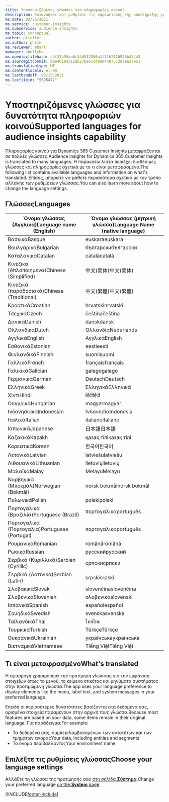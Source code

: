 ```yaml
---
title: Υποστηριζόμενες γλώσσες για πληροφορίες κοινού
description: Κατανοήστε και ρυθμίστε τις παραμέτρους της υποστήριξης γλώσσας.
ms.date: 02/26/2021
ms.service: customer-insights
ms.subservice: audience-insights
ms.topic: conceptual
author: pkieffer
ms.author: philk
ms.reviewer: mhart
manager: shellyha
ms.openlocfilehash: cbf37b55ea6c54d912200a1f7167126925b35443
ms.sourcegitcommit: bae40184312ab27b95c140a044875c2daea37951
ms.translationtype: HT
ms.contentlocale: el-GR
ms.lasthandoff: 03/15/2021
ms.locfileid: "5595472"
---
```

# <a name="supported-languages-for-audience-insights-capability"></a><span data-ttu-id="d50f8-103">Υποστηριζόμενες γλώσσες για δυνατότητα πληροφοριών κοινού</span><span class="sxs-lookup"><span data-stu-id="d50f8-103">Supported languages for audience insights capability</span></span>

<span data-ttu-id="d50f8-104">Πληροφορίες κοινού για Dynamics 365 Customer Insights μεταφράζονται σε πολλές γλώσσες.</span><span class="sxs-lookup"><span data-stu-id="d50f8-104">Audience insights for Dynamics 365 Customer Insights is translated to many languages.</span></span> <span data-ttu-id="d50f8-105">Η παρακάτω λίστα περιέχει διαθέσιμες γλώσσες και πληροφορίες σχετικά με το τι είναι μεταφρασμένο.</span><span class="sxs-lookup"><span data-stu-id="d50f8-105">The following list contains available languages and information on what's translated.</span></span> <span data-ttu-id="d50f8-106">Επίσης, μπορείτε να μάθετε περισσότερα σχετικά με τον τρόπο αλλαγής των ρυθμίσεων γλώσσας.</span><span class="sxs-lookup"><span data-stu-id="d50f8-106">You can also learn more about how to change the language settings.</span></span> 

## <a name="languages"></a><span data-ttu-id="d50f8-107">Γλώσσες</span><span class="sxs-lookup"><span data-stu-id="d50f8-107">Languages</span></span>

| <span data-ttu-id="d50f8-108">Όνομα γλώσσας (Αγγλικά)</span><span class="sxs-lookup"><span data-stu-id="d50f8-108">Language name (English)</span></span>|  <span data-ttu-id="d50f8-109">Όνομα γλώσσας (μητρική γλώσσα)</span><span class="sxs-lookup"><span data-stu-id="d50f8-109">Language Name (native language)</span></span> |
| ------------- | ------------- |
| <span data-ttu-id="d50f8-110">Βασκικά</span><span class="sxs-lookup"><span data-stu-id="d50f8-110">Basque</span></span> | <span data-ttu-id="d50f8-111">euskara</span><span class="sxs-lookup"><span data-stu-id="d50f8-111">euskara</span></span> |
| <span data-ttu-id="d50f8-112">Βουλγαρικά</span><span class="sxs-lookup"><span data-stu-id="d50f8-112">Bulgarian</span></span> | <span data-ttu-id="d50f8-113">български</span><span class="sxs-lookup"><span data-stu-id="d50f8-113">български</span></span> |
| <span data-ttu-id="d50f8-114">Καταλανικά</span><span class="sxs-lookup"><span data-stu-id="d50f8-114">Catalan</span></span> | <span data-ttu-id="d50f8-115">català</span><span class="sxs-lookup"><span data-stu-id="d50f8-115">català</span></span> |
| <span data-ttu-id="d50f8-116">Κινέζικα (Απλοποιημένα)</span><span class="sxs-lookup"><span data-stu-id="d50f8-116">Chinese (Simplified)</span></span> | <span data-ttu-id="d50f8-117">中文(简体)</span><span class="sxs-lookup"><span data-stu-id="d50f8-117">中文(简体)</span></span> |
| <span data-ttu-id="d50f8-118">Κινεζικά (παραδοσιακά)</span><span class="sxs-lookup"><span data-stu-id="d50f8-118">Chinese (Traditional)</span></span> | <span data-ttu-id="d50f8-119">中文(繁體)</span><span class="sxs-lookup"><span data-stu-id="d50f8-119">中文(繁體)</span></span> |
| <span data-ttu-id="d50f8-120">Κροατικά</span><span class="sxs-lookup"><span data-stu-id="d50f8-120">Croatian</span></span> | <span data-ttu-id="d50f8-121">hrvatski</span><span class="sxs-lookup"><span data-stu-id="d50f8-121">hrvatski</span></span> |
| <span data-ttu-id="d50f8-122">Τσεχικά</span><span class="sxs-lookup"><span data-stu-id="d50f8-122">Czech</span></span> | <span data-ttu-id="d50f8-123">čeština</span><span class="sxs-lookup"><span data-stu-id="d50f8-123">čeština</span></span> |
| <span data-ttu-id="d50f8-124">Δανικά</span><span class="sxs-lookup"><span data-stu-id="d50f8-124">Danish</span></span> | <span data-ttu-id="d50f8-125">dansk</span><span class="sxs-lookup"><span data-stu-id="d50f8-125">dansk</span></span> |
| <span data-ttu-id="d50f8-126">Ολλανδικά</span><span class="sxs-lookup"><span data-stu-id="d50f8-126">Dutch</span></span> | <span data-ttu-id="d50f8-127">Ολλανδία</span><span class="sxs-lookup"><span data-stu-id="d50f8-127">Nederlands</span></span> |
| <span data-ttu-id="d50f8-128">Αγγλικά</span><span class="sxs-lookup"><span data-stu-id="d50f8-128">English</span></span> | <span data-ttu-id="d50f8-129">Αγγλικά</span><span class="sxs-lookup"><span data-stu-id="d50f8-129">English</span></span> |
| <span data-ttu-id="d50f8-130">Εσθονικά</span><span class="sxs-lookup"><span data-stu-id="d50f8-130">Estonian</span></span> | <span data-ttu-id="d50f8-131">eesti</span><span class="sxs-lookup"><span data-stu-id="d50f8-131">eesti</span></span> |
| <span data-ttu-id="d50f8-132">Φινλανδικά</span><span class="sxs-lookup"><span data-stu-id="d50f8-132">Finnish</span></span> | <span data-ttu-id="d50f8-133">suomi</span><span class="sxs-lookup"><span data-stu-id="d50f8-133">suomi</span></span> |
| <span data-ttu-id="d50f8-134">Γαλλικά</span><span class="sxs-lookup"><span data-stu-id="d50f8-134">French</span></span> | <span data-ttu-id="d50f8-135">français</span><span class="sxs-lookup"><span data-stu-id="d50f8-135">français</span></span> |
| <span data-ttu-id="d50f8-136">Γαλικικά</span><span class="sxs-lookup"><span data-stu-id="d50f8-136">Galician</span></span> | <span data-ttu-id="d50f8-137">galego</span><span class="sxs-lookup"><span data-stu-id="d50f8-137">galego</span></span> |
| <span data-ttu-id="d50f8-138">Γερμανικά</span><span class="sxs-lookup"><span data-stu-id="d50f8-138">German</span></span> | <span data-ttu-id="d50f8-139">Deutsch</span><span class="sxs-lookup"><span data-stu-id="d50f8-139">Deutsch</span></span> |
| <span data-ttu-id="d50f8-140">Ελληνικά</span><span class="sxs-lookup"><span data-stu-id="d50f8-140">Greek</span></span> | <span data-ttu-id="d50f8-141">Ελληνικά</span><span class="sxs-lookup"><span data-stu-id="d50f8-141">Ελληνικά</span></span> |
| <span data-ttu-id="d50f8-142">Χίντι</span><span class="sxs-lookup"><span data-stu-id="d50f8-142">Hindi</span></span> | <span data-ttu-id="d50f8-143">हिंदी</span><span class="sxs-lookup"><span data-stu-id="d50f8-143">हिंदी</span></span> |
| <span data-ttu-id="d50f8-144">Ουγγρικά</span><span class="sxs-lookup"><span data-stu-id="d50f8-144">Hungarian</span></span> | <span data-ttu-id="d50f8-145">magyar</span><span class="sxs-lookup"><span data-stu-id="d50f8-145">magyar</span></span> |
| <span data-ttu-id="d50f8-146">Ινδονησιακά</span><span class="sxs-lookup"><span data-stu-id="d50f8-146">Indonesian</span></span> | <span data-ttu-id="d50f8-147">Ινδονησία</span><span class="sxs-lookup"><span data-stu-id="d50f8-147">Indonesia</span></span> |
| <span data-ttu-id="d50f8-148">Ιταλικά</span><span class="sxs-lookup"><span data-stu-id="d50f8-148">Italian</span></span> | <span data-ttu-id="d50f8-149">italiano</span><span class="sxs-lookup"><span data-stu-id="d50f8-149">italiano</span></span> |
| <span data-ttu-id="d50f8-150">Ιαπωνικά</span><span class="sxs-lookup"><span data-stu-id="d50f8-150">Japanese</span></span> | <span data-ttu-id="d50f8-151">日本語</span><span class="sxs-lookup"><span data-stu-id="d50f8-151">日本語</span></span> |
| <span data-ttu-id="d50f8-152">Καζακικά</span><span class="sxs-lookup"><span data-stu-id="d50f8-152">Kazakh</span></span> | <span data-ttu-id="d50f8-153">қазақ тілі</span><span class="sxs-lookup"><span data-stu-id="d50f8-153">қазақ тілі</span></span> |
| <span data-ttu-id="d50f8-154">Κορεατικά</span><span class="sxs-lookup"><span data-stu-id="d50f8-154">Korean</span></span> | <span data-ttu-id="d50f8-155">한국어</span><span class="sxs-lookup"><span data-stu-id="d50f8-155">한국어</span></span> |
| <span data-ttu-id="d50f8-156">Λετονικά</span><span class="sxs-lookup"><span data-stu-id="d50f8-156">Latvian</span></span> | <span data-ttu-id="d50f8-157">latviešu</span><span class="sxs-lookup"><span data-stu-id="d50f8-157">latviešu</span></span> |
| <span data-ttu-id="d50f8-158">Λιθουανικά</span><span class="sxs-lookup"><span data-stu-id="d50f8-158">Lithuanian</span></span> | <span data-ttu-id="d50f8-159">lietuvių</span><span class="sxs-lookup"><span data-stu-id="d50f8-159">lietuvių</span></span> |
| <span data-ttu-id="d50f8-160">Μαλαϊκά</span><span class="sxs-lookup"><span data-stu-id="d50f8-160">Malay</span></span> | <span data-ttu-id="d50f8-161">Melayu</span><span class="sxs-lookup"><span data-stu-id="d50f8-161">Melayu</span></span> |
| <span data-ttu-id="d50f8-162">Νορβηγικά (Μποκμάλ)</span><span class="sxs-lookup"><span data-stu-id="d50f8-162">Norwegian (Bokmål)</span></span> | <span data-ttu-id="d50f8-163">norsk bokmål</span><span class="sxs-lookup"><span data-stu-id="d50f8-163">norsk bokmål</span></span> |
| <span data-ttu-id="d50f8-164">Πολωνικά</span><span class="sxs-lookup"><span data-stu-id="d50f8-164">Polish</span></span> | <span data-ttu-id="d50f8-165">polski</span><span class="sxs-lookup"><span data-stu-id="d50f8-165">polski</span></span> |
| <span data-ttu-id="d50f8-166">Πορτογαλικά (Βραζιλία)</span><span class="sxs-lookup"><span data-stu-id="d50f8-166">Portuguese (Brazil)</span></span> | <span data-ttu-id="d50f8-167">πορτογαλικά</span><span class="sxs-lookup"><span data-stu-id="d50f8-167">português</span></span> |
| <span data-ttu-id="d50f8-168">Πορτογαλικά (Πορτογαλία)</span><span class="sxs-lookup"><span data-stu-id="d50f8-168">Portuguese (Portugal)</span></span> | <span data-ttu-id="d50f8-169">πορτογαλικά</span><span class="sxs-lookup"><span data-stu-id="d50f8-169">português</span></span> |
| <span data-ttu-id="d50f8-170">Ρουμανικά</span><span class="sxs-lookup"><span data-stu-id="d50f8-170">Romanian</span></span> | <span data-ttu-id="d50f8-171">română</span><span class="sxs-lookup"><span data-stu-id="d50f8-171">română</span></span> |
| <span data-ttu-id="d50f8-172">Ρωσικά</span><span class="sxs-lookup"><span data-stu-id="d50f8-172">Russian</span></span> | <span data-ttu-id="d50f8-173">pусский</span><span class="sxs-lookup"><span data-stu-id="d50f8-173">pусский</span></span> |
| <span data-ttu-id="d50f8-174">Σερβικά (Κυριλλικά)</span><span class="sxs-lookup"><span data-stu-id="d50f8-174">Serbian (Cyrillic)</span></span> | <span data-ttu-id="d50f8-175">српски</span><span class="sxs-lookup"><span data-stu-id="d50f8-175">српски</span></span> |
| <span data-ttu-id="d50f8-176">Σερβικά (Λατινικά)</span><span class="sxs-lookup"><span data-stu-id="d50f8-176">Serbian (Latin)</span></span> | <span data-ttu-id="d50f8-177">srpski</span><span class="sxs-lookup"><span data-stu-id="d50f8-177">srpski</span></span> |
| <span data-ttu-id="d50f8-178">Σλοβακικά</span><span class="sxs-lookup"><span data-stu-id="d50f8-178">Slovak</span></span> | <span data-ttu-id="d50f8-179">slovenčina</span><span class="sxs-lookup"><span data-stu-id="d50f8-179">slovenčina</span></span> |
| <span data-ttu-id="d50f8-180">Σλοβενικά</span><span class="sxs-lookup"><span data-stu-id="d50f8-180">Slovenian</span></span> | <span data-ttu-id="d50f8-181">σλοβενικά</span><span class="sxs-lookup"><span data-stu-id="d50f8-181">slovenski</span></span> |
| <span data-ttu-id="d50f8-182">Ισπανικά</span><span class="sxs-lookup"><span data-stu-id="d50f8-182">Spanish</span></span> | <span data-ttu-id="d50f8-183">español</span><span class="sxs-lookup"><span data-stu-id="d50f8-183">español</span></span> |
| <span data-ttu-id="d50f8-184">Σουηδικά</span><span class="sxs-lookup"><span data-stu-id="d50f8-184">Swedish</span></span> | <span data-ttu-id="d50f8-185">svenska</span><span class="sxs-lookup"><span data-stu-id="d50f8-185">svenska</span></span> |
| <span data-ttu-id="d50f8-186">Ταϊλανδικά</span><span class="sxs-lookup"><span data-stu-id="d50f8-186">Thai</span></span> | <span data-ttu-id="d50f8-187">ไทย</span><span class="sxs-lookup"><span data-stu-id="d50f8-187">ไทย</span></span> |
| <span data-ttu-id="d50f8-188">Τουρκικά</span><span class="sxs-lookup"><span data-stu-id="d50f8-188">Turkish</span></span> | <span data-ttu-id="d50f8-189">Türkçe</span><span class="sxs-lookup"><span data-stu-id="d50f8-189">Türkçe</span></span> |
| <span data-ttu-id="d50f8-190">Ουκρανικά</span><span class="sxs-lookup"><span data-stu-id="d50f8-190">Ukrainian</span></span> | <span data-ttu-id="d50f8-191">українська</span><span class="sxs-lookup"><span data-stu-id="d50f8-191">українська</span></span> |
| <span data-ttu-id="d50f8-192">Βιετναμικά</span><span class="sxs-lookup"><span data-stu-id="d50f8-192">Vietnamese</span></span> | <span data-ttu-id="d50f8-193">Tiếng Việt</span><span class="sxs-lookup"><span data-stu-id="d50f8-193">Tiếng Việt</span></span> |

## <a name="whats-translated"></a><span data-ttu-id="d50f8-194">Τι είναι μεταφρασμένο</span><span class="sxs-lookup"><span data-stu-id="d50f8-194">What's translated</span></span>

<span data-ttu-id="d50f8-195">Η εφαρμογή χρησιμοποιεί την προτίμηση γλώσσας για την εμφάνιση στοιχείων όπως το μενού, το κείμενο ετικέτας και μηνύματα συστήματος στην προτιμώμενη γλώσσα.</span><span class="sxs-lookup"><span data-stu-id="d50f8-195">The app uses your language preference to display elements like the menu, label text, and system messages in your preferred language.</span></span>

<span data-ttu-id="d50f8-196">Επειδή οι περισσότερες δυνατότητες βασίζονται στα δεδομένα σας, ορισμένα στοιχεία παραμένουν στην αρχική τους γλώσσα.</span><span class="sxs-lookup"><span data-stu-id="d50f8-196">Because most features are based on your data, some items remain in their original language.</span></span> <span data-ttu-id="d50f8-197">Για παράδειγμα:</span><span class="sxs-lookup"><span data-stu-id="d50f8-197">For example:</span></span>

- <span data-ttu-id="d50f8-198">Τα δεδομένα σας, συμπεριλαμβανομένων των οντοτήτων και των τμημάτων αγοράς</span><span class="sxs-lookup"><span data-stu-id="d50f8-198">Your data, including entities and segments</span></span>
- <span data-ttu-id="d50f8-199">Το όνομα περιβάλλοντος</span><span class="sxs-lookup"><span data-stu-id="d50f8-199">Your environment name</span></span>

## <a name="choose-your-language-settings"></a><span data-ttu-id="d50f8-200">Επιλέξτε τις ρυθμίσεις γλώσσας</span><span class="sxs-lookup"><span data-stu-id="d50f8-200">Choose your language settings</span></span>  

<span data-ttu-id="d50f8-201">Αλλάξτε τη γλώσσα της προτίμησής σας [στη σελίδα **Σύστημα**](system.md).</span><span class="sxs-lookup"><span data-stu-id="d50f8-201">Change your preferred language [on the **System** page](system.md).</span></span>


[!INCLUDE[footer-include](../includes/footer-banner.md)]